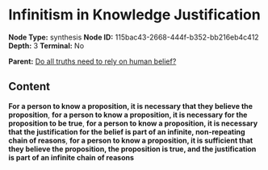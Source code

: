 # Infinitism in Knowledge Justification

**Node Type:** synthesis
**Node ID:** 115bac43-2668-444f-b352-bb216eb4c412
**Depth:** 3
**Terminal:** No

**Parent:** [Do all truths need to rely on human belief?](do-all-truths-need-to-rely-on-human-belief.md)

## Content

**For a person to know a proposition, it is necessary that they believe the proposition**, **for a person to know a proposition, it is necessary for the proposition to be true**, **for a person to know a proposition, it is necessary that the justification for the belief is part of an infinite, non-repeating chain of reasons**, **for a person to know a proposition, it is sufficient that they believe the proposition, the proposition is true, and the justification is part of an infinite chain of reasons**
